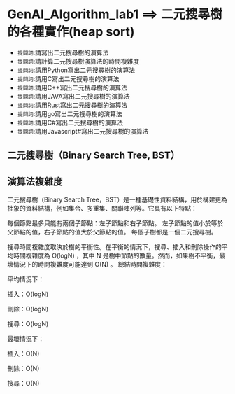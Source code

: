 # GenAI_Algorithm_lab1 ==> 二元搜尋樹的各種實作(heap sort)
- `提問詞`:請寫出二元搜尋樹的演算法
- `提問詞`:請計算二元搜尋樹演算法的時間複雜度
- `提問詞`:請用Python寫出二元搜尋樹的演算法
- `提問詞`:請用C寫出二元搜尋樹的演算法
- `提問詞`:請用C++寫出二元搜尋樹的演算法
- `提問詞`:請用JAVA寫出二元搜尋樹的演算法
- `提問詞`:請用Rust寫出二元搜尋樹的演算法
- `提問詞`:請用go寫出二元搜尋樹的演算法
- `提問詞`:請用C#寫出二元搜尋樹的演算法
- `提問詞`:請用Javascript#寫出二元搜尋樹的演算法
## 二元搜尋樹（Binary Search Tree, BST）
## 演算法複雜度
二元搜尋樹（Binary Search Tree，BST）是一種基礎性資料結構，用於構建更為抽象的資料結構，例如集合、多重集、關聯陣列等。它具有以下特點：

每個節點最多只能有兩個子節點：左子節點和右子節點。
左子節點的值小於等於父節點的值，右子節點的值大於父節點的值。
每個子樹都是一個二元搜尋樹。

搜尋時間複雜度取決於樹的平衡性。在平衡的情況下，搜尋、插入和刪除操作的平均時間複雜度為 O(logN)
，其中 N
 是樹中節點的數量。然而，如果樹不平衡，最壞情況下的時間複雜度可能達到 O(N)
。
總結時間複雜度：

平均情況下：

插入：O(logN)

刪除：O(logN)

搜尋：O(logN)



最壞情況下：

插入：O(N)

刪除：O(N)

搜尋：O(N)
